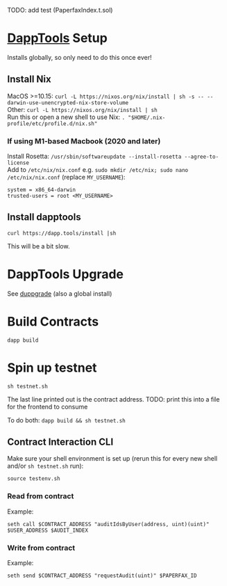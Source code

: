 TODO: add test (PaperfaxIndex.t.sol)

# [DappTools](https://github.com/dapphub/dapptools) Setup
Installs globally, so only need to do this once ever!
## Install Nix
MacOS >=10.15: `curl -L https://nixos.org/nix/install | sh -s -- --darwin-use-unencrypted-nix-store-volume`  
Other: `curl -L https://nixos.org/nix/install | sh`  
Run this or open a new shell to use Nix: `. "$HOME/.nix-profile/etc/profile.d/nix.sh"`  
### If using M1-based Macbook (2020 and later)
Install Rosetta: `/usr/sbin/softwareupdate --install-rosetta --agree-to-license`  
Add to `/etc/nix/nix.conf` e.g. `sudo mkdir /etc/nix; sudo nano /etc/nix/nix.conf` (replace `MY_USERNAME`):
```
system = x86_64-darwin
trusted-users = root <MY_USERNAME>
```
## Install dapptools
```
curl https://dapp.tools/install |sh
```
This will be a bit slow.

# DappTools Upgrade
See [duppgrade](https://github.com/rari-capital/duppgrade) (also a global install)

# Build Contracts
```
dapp build
```

# Spin up testnet
```
sh testnet.sh
```
The last line printed out is the contract address.
TODO: print this into a file for the frontend to consume

To do both: `dapp build && sh testnet.sh`

## Contract Interaction CLI
Make sure your shell environment is set up (rerun this for every new shell and/or `sh testnet.sh` run):
```
source testenv.sh
```
### Read from contract
Example:
```
seth call $CONTRACT_ADDRESS "auditIdsByUser(address, uint)(uint)" $USER_ADDRESS $AUDIT_INDEX
```

### Write from contract
Example:
```
seth send $CONTRACT_ADDRESS "requestAudit(uint)" $PAPERFAX_ID
```
